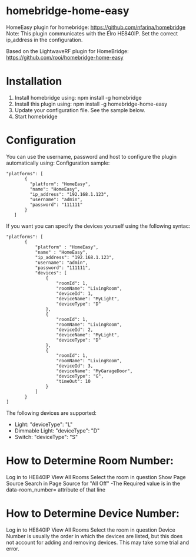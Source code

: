 # homebridge-home-easy
HomeEasy plugin for homebridge: https://github.com/nfarina/homebridge
Note: This plugin communicates with the Elro HE840IP.
Set the correct ip_address in the configuration.

Based on the LightwaveRF plugin for HomeBridge:
https://github.com/rooi/homebridge-home-easy

# Installation

1. Install homebridge using: npm install -g homebridge
2. Install this plugin using: npm install -g homebridge-home-easy
3. Update your configuration file. See the sample below.
4. Start homebridge

# Configuration

You can use the username, password and host to configure the plugin automatically using:
Configuration sample:

 ```
"platforms": [
        {
          "platform": "HomeEasy",
          "name": "HomeEasy",
          "ip_address": "192.168.1.123",
          "username": "admin",
          "password": "111111"
        }   
    ]

```

If you want you can specify the devices yourself using the
following syntac:

 ```
"platforms": [
        {
            "platform" : "HomeEasy",
            "name" : "HomeEasy",
            "ip_address": "192.168.1.123",
            "username": "admin",
            "password": "111111",
            "devices": [
                {
                    "roomId": 1,
                    "roomName": "LivingRoom",
                    "deviceId": 1,
                    "deviceName": "MyLight",
                    "deviceType": "D"
                },
                {
                    "roomId": 1,
                    "roomName": "LivingRoom",
                    "deviceId": 2,
                    "deviceName": "MyLight",
                    "deviceType": "D"
                },
                {
                    "roomId": 1,
                    "roomName": "LivingRoom",
                    "deviceId": 3,
                    "deviceName": "MyGarageDoor",
                    "deviceType": "G",
                    "timeOut": 10
                }
            ]
        }
]
```

The following devices are supported:
- Light: "deviceType": "L"
- Dimmable Light: "deviceType": "D"
- Switch: "deviceType": "S"

# How to Determine Room Number:

Log in to HE840IP
View All Rooms
Select the room in question
Show Page Source
Search in Page Source for "All Off" -The Required value is in the data-room_number= attribute of that line

# How to Determine Device Number:

Log in to HE840IP
View All Rooms
Select the room in question
Device Number is usually the order in which the devices are listed, but this does not account for adding and removing devices. This may take some trial and error.
